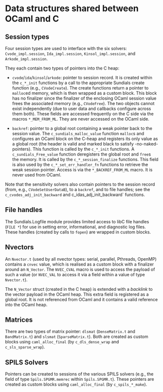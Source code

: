 Data structures shared between OCaml and C
==========================================

Session types
-------------

Four session types are used to interface with the six solvers:
`Cvode_impl.session`, `Ida_impl.session`, `Kinsol_impl.session`,
and `Arkode_impl.session`.

They each contain two types of pointers into the C heap:

* `cvode`/`ida`/`kinsol`/`arkode`: pointer to session record. It is created
  within the `c_*_init` functions by a call to the appropriate Sundials
  create function (e.g., `CVodeCreate`). The create functions return a
  pointer to `malloc`ed memory, which is then wrapped as a custom block.
  This block has no finalizer since the finalizer of the enclosing OCaml
  session value frees the associated memory (e.g., `CVodeFree`). The two
  objects cannot exist independently (due to user data and callbacks
  configure across them both). These fields are accessed frequently on the
  C side via the macros `*_MEM_FROM_ML`. They are never accessed on the
  OCaml side.

* `backref`: pointer to a global root containing a weak pointer back to the
  session value. The `c_sundials_malloc_value` function `malloc`s and
  configures an OCaml block on the C-heap and registers its only value as a
  global root (the header is valid and marked black to satisfy
  -no-naked-pointers). This function is called by the `c_*_init` functions.
  A `c_sundials_Free_value` function deregisters the global root and `free`s
  the memory. It is called by the `c_*_session_finalize` functions. This
  field is also used by the `c_*_set_err_handler_fn` functions to retrieve
  the weak session pointer. Access is via the `*_BACKREF_FROM_ML` macro. It
  is never used from OCaml.

Note that the sensitivity solvers also contain pointers to the session
record (from, e.g., `CVodeSetUserDataB`), to a `backref`, and to file
handles; see the `c_cvodes_adj_init_backward` and c_idas_adj_init_backward`
functions.

File handles
------------
The Sundials.Logfile module provides limited access to libC file handles 
(`FILE *`) for use in setting error, informational, and diagnostic log 
files. These handles (created by calls to `fopen`) are wrapped in custom 
blocks.

Nvectors
--------

An `Nvector.t` (used by all nvector types: serial, parallel, Pthreads,
OpenMP) contains a `cnvec` value, which is realised as a custom block with a
finalizer around an `N_Vector`. The `NVEC_CVAL` macro is used to access the
payload of such a value (or `NVEC_VAL` to access it via a field within a
value of type `Nvector.t`).

The `N_Vector` struct (created in the C heap) is extended with a _backlink_
to the vector payload in the OCaml heap. This extra field is registered as a
global root. It is not referenced from OCaml and it contains a valid
reference into the OCaml heap.

Matrices
--------

There are two types of matrix pointer: `dlsmat` (`DenseMatrix.t` and
`BandMatrix.t`) and `slsmat` (`SparseMatrix.t`). Both are created as custom
blocks using `caml_alloc_final` (by `c_dls_dense_wrap` and
`c_sls_sparse_wrap`).

SPILS Solvers
-------------

Pointers can be created to sessions of the various SPILS solvers (e.g., the
field of type `Spils.SPGMR.memrec` within `Spils.SPGMR.t`). These pointers
are created as custom blocks using `caml_alloc_final` (by `c_spils_*_make`).

